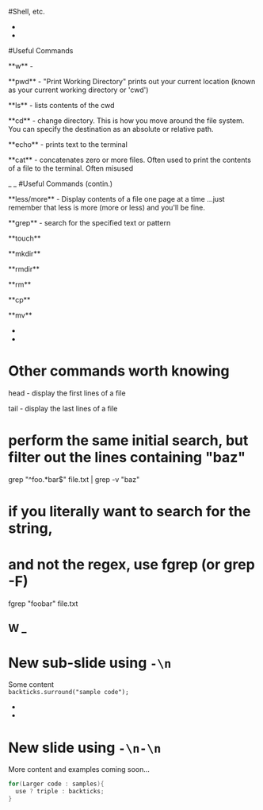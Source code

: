 #Shell, etc.



-
-
#Useful Commands
<p class="fragment fade-up">**w** -</p>
<p class="fragment fade-up">**pwd** - "Print Working Directory" prints out your current location (known as your current working directory or 'cwd')</p>
<p class="fragment fade-up">**ls** - lists contents of the cwd</p>
<p class="fragment fade-up">**cd** - change directory. This is how you move around the file system. You can specify the destination as an absolute or relative path.</p>
<p class="fragment fade-up">**echo** - prints text to the terminal</p>
<p class="fragment fade-up">**cat** - concatenates zero or more files. Often used to print the contents of a file to the terminal. Often misused</p>


_
_
#Useful Commands (contin.)
<p class="fragment fade-up">**less/more** - Display contents of a file one page at a time ...just remember that less is more (more or less) and you'll be fine.</p>
<p class="fragment fade-up">**grep** - search for the specified text or pattern</p>
<p class="fragment fade-up">**touch**</p>
<p class="fragment fade-up">**mkdir**</p>
<p class="fragment fade-up">**rmdir**</p>
<p class="fragment fade-up">**rm**</p>
<p class="fragment fade-up">**cp**</p>
<p class="fragment fade-up">**mv**</p>

-
-
# Other commands worth knowing
<p class="fragment fade-up">head - display the first lines of a file</p>
<p class="fragment fade-up">tail - display the last lines of a file</p>

# perform the same initial search, but filter out the lines containing "baz"
grep "^foo.*bar$" file.txt | grep -v "baz"

# if you literally want to search for the string,
# and not the regex, use fgrep (or grep -F)
fgrep "foobar" file.txt


W
_
-
# New sub-slide using `-\n`

Some content  
`backticks.surround("sample code");`


-
-
# New slide using `-\n-\n`

More content and examples coming soon...

```Java
for(Larger code : samples){
  use ? triple : backticks;
}
```
